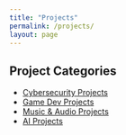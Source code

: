 ```yaml
---
title: "Projects"
permalink: /projects/
layout: page
---
```


## Project Categories

- [Cybersecurity Projects](/cybersecurity/)
- [Game Dev Projects](/game-dev/)
- [Music & Audio Projects](/music/)
- [AI Projects](/ai/) 